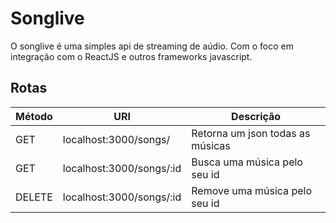 # **Songlive**

O songlive é uma simples api de streaming de aúdio. Com o foco em integração com o ReactJS e outros frameworks javascript.

## Rotas

| Método | URI                      | Descrição                        |
| ------ | ------------------------ | -------------------------------- |
| GET    | localhost:3000/songs/     | Retorna um json todas as músicas |
| GET    | localhost:3000/songs/:id  | Busca uma música pelo seu id     |
| DELETE | localhost:3000/songs/:id  | Remove uma música pelo seu id    |

